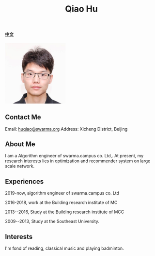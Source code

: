 ﻿---
layout: default
title: Qiao Hu
---

#### [中文](https://bnusss.github.io/person/hu-qiao-zh.html)


<img src="/img/people/huqiao.png" height="200px" width="200px" />


## Contact Me

Email: huqiao@swarma.org
Address: Xicheng District, Beijing


## About Me

I am a Algorithm engineer of swarma.campus co. Ltd,. At present, my research interests lies in optimization  and recommender system on large scale network.


## Experiences

2019-now, algorithm engineer of swarma.campus co. Ltd

2016-2018, work at the Building research institute of MC

2013--2016, Study at the Building research institute of MCC 

2009--2013, Study at the Southeast University.

## Interests

I'm fond of  reading, classical music and playing badminton.

